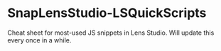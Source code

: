 # SnapLensStudio-LSQuickScripts
Cheat sheet for most-used JS snippets in Lens Studio. Will update this every once in a while.
